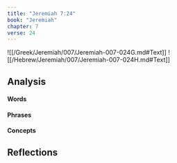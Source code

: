 ```yaml
---
title: "Jeremiah 7:24"
book: "Jeremiah"
chapter: 7
verse: 24
---
```

![[/Greek/Jeremiah/007/Jeremiah-007-024G.md#Text]]
![[/Hebrew/Jeremiah/007/Jeremiah-007-024H.md#Text]]

## Analysis

#### Words

#### Phrases

#### Concepts

## Reflections

